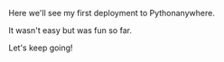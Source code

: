Here we'll see my first deployment to Pythonanywhere.

It wasn't easy but was fun so far.

Let's keep going!
